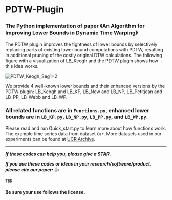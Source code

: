 # PDTW-Plugin
### The Python implementation of paper 《An Algorithm for Improving Lower Bounds in Dynamic Time Warping》

The PDTW plugin improves the tightness of lower bounds by selectively replacing parts of existing lower bound computations with PDTW, resulting in additional pruning of the costly original DTW calculations. The following figure with a visualization of LB_Keogh and the PDTW plugin shows how this idea works.

![PDTW_Keogh_Seg1=2](https://github.com/user-attachments/assets/fcb8ae72-ef09-414c-8192-37971a1f4cfc)

We provide 4 well-known lower bounds and their enhanced versions by the PDTW plugin: LB_Keogh and LB_KP, LB_New and LB_NP, LB_Petitjean and LB_PP, LB_Webb and LB_WP.

### All related functions are in `Functions.py`, enhanced lower bounds are in `LB_KP.py`, `LB_NP.py`, `LB_PP.py`, and `LB_WP.py`.

Please read and run Quick_start.py to learn more about how functions work. The example time series data from dataset `Car`. More datasets used in our experiments can be found at [UCR Archive](https://www.cs.ucr.edu/~eamonn/time_series_data_2018/).

***

***If these codes can help you, please give a STAR.***

***If you use these codes or ideas in your research/software/product, please cite our paper:*** :+1:

`TBD`


#### Be sure your use follows the license.
